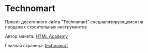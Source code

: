 # Technomart
Проект десктопного сайта "Technomart" специализирующемся на продажах строительных инструментов

Автор макета: [HTML Academy](https://htmlacademy.ru/)

Главная страница: [technomart](https://vaivankov.github.io/technomart/)
